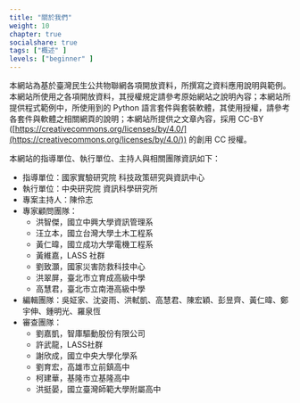 ```yaml
---
title: "關於我們"
weight: 10
chapter: true
socialshare: true
tags: ["概述" ]
levels: ["beginner" ]
---
```



本網站為基於臺灣民生公共物聯網各項開放資料，所撰寫之資料應用說明與範例。本網站所使用之各項開放資料，其授權規定請參考原始網站之說明內容；本網站所提供程式範例中，所使用到的 Python 語言套件與套裝軟體，其使用授權，請參考各套件與軟體之相關網頁的說明；本網站所提供之文章內容，採用 CC-BY ([https://creativecommons.org/licenses/by/4.0/](https://creativecommons.org/licenses/by/4.0/)) 的創用 CC 授權。

本網站的指導單位、執行單位、主持人與相關團隊資訊如下：

- 指導單位：國家實驗研究院 科技政策研究與資訊中心
- 執行單位：中央研究院 資訊科學研究所
- 專案主持人：陳伶志
- 專家顧問團隊：
    - 洪智傑，國立中興大學資訊管理系
    - 汪立本，國立台灣大學土木工程系
    - 黃仁暐，國立成功大學電機工程系
    - 黃維嘉，LASS 社群
    - 劉致灝，國家災害防救科技中心
    - 洪翠屏，臺北市立育成高級中學
    - 高慧君，臺北市立南港高級中學
- 編輯團隊：吳姃家、沈姿雨、洪軾凱、高慧君、陳宏穎、彭昱齊、黃仁暐、鄭宇伸、鍾明光、羅泉恆
- 審查團隊：
    - 劉嘉凱，智庫驅動股份有限公司
    - 許武龍，LASS社群
    - 謝欣成，國立中央大學化學系
    - 劉育宏，高雄市立前鎮高中
    - 柯建華，基隆市立基隆高中
    - 洪挺晏，國立臺灣師範大學附屬高中
    
